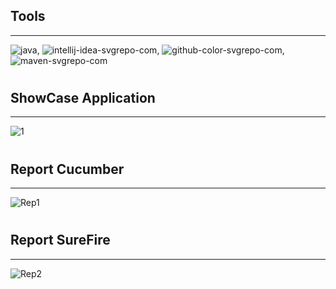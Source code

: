 ## Tools
------------------------
![java](https://github.com/user-attachments/assets/b7f457ab-a573-4f20-9458-0a2e85049572), ![intellij-idea-svgrepo-com](https://github.com/user-attachments/assets/36241baf-ba9d-450c-8b30-314418a52297), ![github-color-svgrepo-com](https://github.com/user-attachments/assets/54730f72-8c08-4ddc-b292-b50468860a01), ![maven-svgrepo-com](https://github.com/user-attachments/assets/a3c49eec-3d8b-4e8f-85a5-0e086880cecf)



#
## ShowCase Application
-------------------------
![1](https://github.com/user-attachments/assets/d6add96b-6c11-44cb-a89e-3b1f2b944fe3)
#
## Report Cucumber
-------------------------
![Rep1](https://github.com/user-attachments/assets/12e35bc6-994b-4625-9fb3-fb9742f18629)
#
## Report SureFire
--------------------------
![Rep2](https://github.com/user-attachments/assets/c6ad53e2-c003-4b20-9f32-7c9e72b3e4ce)

